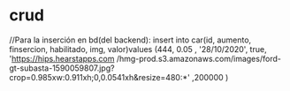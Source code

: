 # crud

//Para la inserción en bd(del backend): insert into car(id, aumento, finsercion, habilitado, img, valor)values (444, 0.05 , '28/10/2020', true, 'https://hips.hearstapps.com
/hmg-prod.s3.amazonaws.com/images/ford-gt-subasta-1590059807.jpg?crop=0.985xw:0.911xh;0,0.0541xh&resize=480:*' ,200000 )

